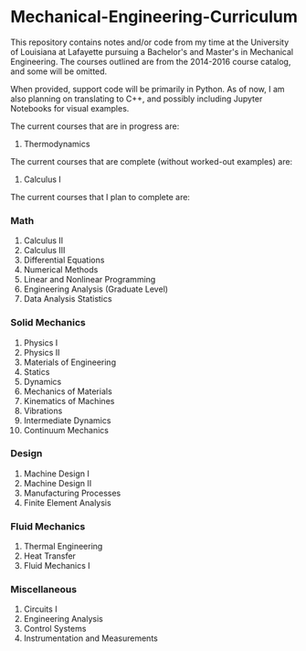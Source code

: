 # Mechanical-Engineering-Curriculum
This repository contains notes and/or code from my time at the University of Louisiana at Lafayette pursuing a Bachelor's and Master's in Mechanical Engineering. The courses outlined are from the 2014-2016 course catalog, and some will be omitted.

When provided, support code will be primarily in Python. As of now, I am also planning on translating to C++, and possibly including Jupyter Notebooks for visual examples.

The current courses that are in progress are:
1) Thermodynamics

The current courses that are complete (without worked-out examples) are:
1) Calculus I

The current courses that I plan to complete are:
### Math
1) Calculus II
2) Calculus III
3) Differential Equations
4) Numerical Methods
5) Linear and Nonlinear Programming
6) Engineering Analysis (Graduate Level)
7) Data Analysis Statistics

### Solid Mechanics
1) Physics I
2) Physics II
3) Materials of Engineering
4) Statics
5) Dynamics
6) Mechanics of Materials
7) Kinematics of Machines
8) Vibrations
9) Intermediate Dynamics
10) Continuum Mechanics

### Design
1) Machine Design I
2) Machine Design II
3) Manufacturing Processes
4) Finite Element Analysis

### Fluid Mechanics
1) Thermal Engineering
2) Heat Transfer
3) Fluid Mechanics I

### Miscellaneous
1) Circuits I
2) Engineering Analysis
3) Control Systems
4) Instrumentation and Measurements

